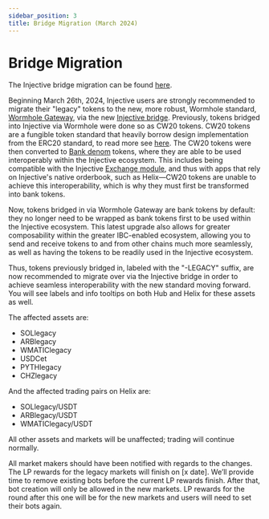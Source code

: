 ```yaml
---
sidebar_position: 3
title: Bridge Migration (March 2024)
---
```


# Bridge Migration

The Injective bridge migration can be found [here](https://bridge.injective.network/wormhole-migration/).

Beginning March 26th, 2024, Injective users are strongly recommended to migrate their "legacy" tokens to the new, more robust, Wormhole standard, [Wormhole Gateway](https://wormhole.com/gateway/), via the new [Injective bridge](https://bridge.injective.network/). Previously, tokens bridged into Injective via Wormhole were done so as CW20 tokens. CW20 tokens are a fungible token standard that heavily borrow design implementation from the ERC20 standard, to read more see [here](https://github.com/CosmWasm/cw-plus/blob/main/packages/cw20/README.md). The CW20 tokens were then converted to [Bank denom](../../../../develop/modules/core/bank/) tokens, where they are able to be used interoperably within the Injective ecosystem. This includes being compatible with the Injective [Exchange module](../../../../develop/modules/injective/exchange/), and thus with apps that rely on Injective's native orderbook, such as Helix—CW20 tokens are unable to achieve this interoperability, which is why they must first be transformed into bank tokens.

Now, tokens bridged in via Wormhole Gateway are bank tokens by default: they no longer need to be wrapped as bank tokens first to be used within the Injective ecosystem. This latest upgrade also allows for greater composability within the greater IBC-enabled ecosystem, allowing you to send and receive tokens to and from other chains much more seamlessly, as well as having the tokens to be readily used in the Injective ecosystem.

Thus, tokens previously bridged in, labeled with the "-LEGACY" suffix, are now recommended to migrate over via the Injective bridge in order to achieve seamless interoperability with the new standard moving forward. You will see labels and info tooltips on both Hub and Helix for these assets as well.

The affected assets are:

- SOLlegacy
- ARBlegacy
- WMATIClegacy
- USDCet
- PYTHlegacy
- CHZlegacy

And the affected trading pairs on Helix are:

- SOLlegacy/USDT
- ARBlegacy/USDT
- WMATIClegacy/USDT

All other assets and markets will be unaffected; trading will continue normally.

All market makers should have been notified with regards to the changes. The LP rewards for the legacy markets will finish on [x date]. We’ll provide time to remove existing bots before the current LP rewards finish. After that, bot creation will only be allowed in the new markets. LP rewards for the round after this one will be for the new markets and users will need to set their bots again.
